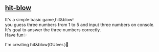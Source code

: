 <a href="" target="_blank">hit-blow </a>
---
It's a simple basic game,hit&blow!  
you guess three numbers from 1 to 5 and input three numbers on console.  
It's goal to answer the three numbers correctly.  
Have fun✨    

I'm creating hit&blow(GUIver.)🤫
